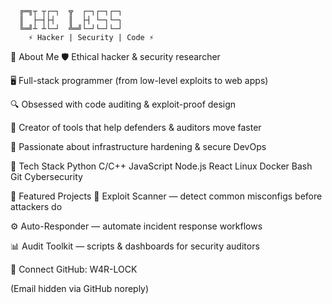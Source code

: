       ╔═╗┬ ┬┌─┐  ╦  ┌─┐┌─┐┌─┐
      ║  ├─┤├┤   ║  ├┤ └─┐└─┐
      ╚═╝┴ ┴└─┘  ╩═╝└─┘└─┘└─┘
        ⚡ Hacker | Security | Code ⚡
👾 About Me
🛡️ Ethical hacker & security researcher

🖥️ Full-stack programmer (from low-level exploits to web apps)

🔍 Obsessed with code auditing & exploit-proof design

🚀 Creator of tools that help defenders & auditors move faster

📡 Passionate about infrastructure hardening & secure DevOps

🧰 Tech Stack
Python C/C++ JavaScript Node.js React Linux Docker Bash Git Cybersecurity

📂 Featured Projects
🔐 Exploit Scanner — detect common misconfigs before attackers do

⚙️ Auto-Responder — automate incident response workflows

📊 Audit Toolkit — scripts & dashboards for security auditors

📡 Connect
GitHub: W4R-LOCK

(Email hidden via GitHub noreply)
